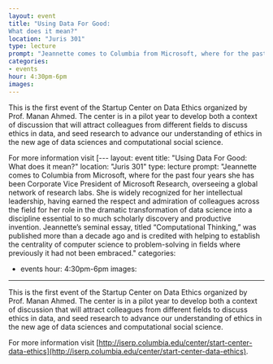 ```yaml
---
layout: event
title: "Using Data For Good:
What does it mean?"
location: "Juris 301"
type: lecture
prompt: "Jeannette comes to Columbia from Microsoft, where for the past four years she has been Corporate Vice President of Microsoft Research, overseeing a global network of research labs. She is widely recognized for her intellectual leadership, having earned the respect and admiration of colleagues across the field for her role in the dramatic transformation of data science into a discipline essential to so much scholarly discovery and productive invention. Jeannette’s seminal essay, titled “Computational Thinking,” was published more than a decade ago and is credited with helping to establish the centrality of computer science to problem-solving in fields where previously it had not been embraced."
categories:
- events
hour: 4:30pm-6pm
images:
---
```


This is the first event of the Startup Center on Data Ethics organized by Prof. Manan Ahmed. The center is in a pilot year to develop both a context of discussion that will attract colleagues from different fields to discuss ethics in data, and seed research to advance our understanding of ethics in the new age of data sciences and computational social science.

For more information visit
[---
layout: event
title: "Using Data For Good:
What does it mean?"
location: "Juris 301"
type: lecture
prompt: "Jeannette comes to Columbia from Microsoft, where for the past four years she has been Corporate Vice President of Microsoft Research, overseeing a global network of research labs. She is widely recognized for her intellectual leadership, having earned the respect and admiration of colleagues across the field for her role in the dramatic transformation of data science into a discipline essential to so much scholarly discovery and productive invention. Jeannette’s seminal essay, titled “Computational Thinking,” was published more than a decade ago and is credited with helping to establish the centrality of computer science to problem-solving in fields where previously it had not been embraced."
categories:
- events
hour: 4:30pm-6pm
images:
---

This is the first event of the Startup Center on Data Ethics organized by Prof. Manan Ahmed. The center is in a pilot year to develop both a context of discussion that will attract colleagues from different fields to discuss ethics in data, and seed research to advance our understanding of ethics in the new age of data sciences and computational social science.

For more information visit
[http://iserp.columbia.edu/center/start-center-data-ethics](http://iserp.columbia.edu/center/start-center-data-ethics).
